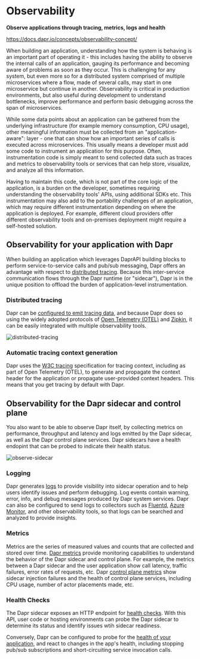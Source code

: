 # Observability

**Observe applications through tracing, metrics, logs and health**

https://docs.dapr.io/concepts/observability-concept/

When building an application, understanding how the system is behaving is an important part of operating it - this includes having the ability to observe the internal calls of an application, gauging its performance and becoming aware of problems as soon as they occur. This is challenging for any system, but even more so for a distributed system comprised of multiple microservices where a flow, made of several calls, may start in one microservice but continue in another. Observability is critical in production environments, but also useful during development to understand bottlenecks, improve performance and perform basic debugging across the span of microservices.

While some data points about an application can be gathered from the underlying infrastructure (for example memory consumption, CPU usage), other meaningful information must be collected from an "application-aware": layer - one that can show how an important series of calls is executed across microservices. This usually means a developer must add some code to instrument an application for this purpose. Often, instrumentation code is simply meant to send collected data such as traces and metrics to observability tools or services that can help store, visualize, and analyze all this information.

Having to maintain this code, which is not part of the core logic of the application, is a burden on the developer, sometimes requiring understanding the observability tools' APIs, using additional SDKs etc. This instrumentation may also add to the portability challenges of an application, which may require different instrumentation depending on where the application is deployed. For example, different cloud providers offer different observability tools and on-premises deployment might require a self-hosted solution.

## Observability for your application with Dapr

When building an application which leverages DaprAPI building blocks to perform service-to-service calls and pub/sub messaging, Dapr offers an advantage with respect to [distributed tracing](https://docs.dapr.io/operations/monitoring/tracing/). Because this inter-service communication flows through the Dapr runtime (or "sidecar"), Dapr is in the unique position to offload the burden of application-level instrumentation.

### Distributed tracing

Dapr can be [configured to emit tracing data](https://docs.dapr.io/operations/monitoring/tracing/setup-tracing/), and because Dapr does so using the widely adopted protocols of [Open Telemetry (OTEL)](https://opentelemetry.io/) and [Zipkin](https://zipkin.io/), it can be easily integrated with multiple observability tools.

![distributed-tracing](https://docs.dapr.io/images/observability-tracing.png)

### Automatic tracing context generation

Dapr uses the [W3C tracing](https://docs.dapr.io/developing-applications/building-blocks/observability/w3c-tracing-overview/) specification for tracing context, including as part of Open Telemetry (OTEL), to generate and propagate the context header for the application or propagate user-provided context headers. This means that you get tracing by default with Dapr.

## Observability for the Dapr sidecar and control plane

You also want to be able to observe Dapr itself, by collecting metrics on performance, throughput and latency and logs emitted by the Dapr sidecar, as well as the Dapr control plane services. Dapr sidecars have a health endopint that can be probed to indicate their health status.

![observe-sidecar](https://docs.dapr.io/images/observability-sidecar.png)

### Logging

Dapr generates [logs](https://docs.dapr.io/operations/monitoring/logging/logs/) to provide visibility into sidecar operation and to help users identify issues and perform debugging. Log events contain warning, error, info, and debug messages produced by Dapr system services. Dapr can also be configured to send logs to collectors such as [Fluentd](https://docs.dapr.io/operations/monitoring/logging/fluentd/), [Azure Monitor](https://docs.dapr.io/operations/monitoring/metrics/azure-monitor/), and other observability tools, so that logs can be searched and analyzed to provide insights.

### Metrics

Metrics are the series of measured values and counts that are collected and stored over time. [Dapr metrics](https://docs.dapr.io/operations/monitoring/metrics/) provide monitoring capabilities to understand the behavior of the Dapr sidecar and control plane. For example, the metrics between a Dapr sidecar and the user application show call latency, traffic failures, error rates of requests, etc. Dapr [control plane metrics](https://github.com/dapr/dapr/blob/master/docs/development/dapr-metrics.md) show sidecar injection failures and the health of control plane services, including CPU usage, number of actor placements made, etc.

### Health Checks

The Dapr sidecar exposes an HTTP endpoint for [health checks](https://docs.dapr.io/developing-applications/building-blocks/observability/sidecar-health/). With this API, user code or hosting environments can probe the Dapr sidecar to determine its status and identify issues wtih sidecar readiness.

Conversely, Dapr can be configured to probe for the [health of your application](https://docs.dapr.io/developing-applications/building-blocks/observability/app-health/), and react to changes in the app's health, including stopping pub/sub subscriptions and short-circuiting service invocation calls.